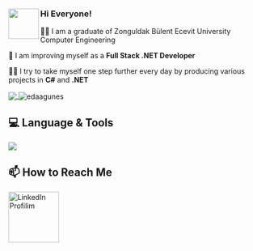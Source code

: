 ### Hi Everyone! <img align="left" width=60 height=60  src="https://user-images.githubusercontent.com/74038190/241763891-7bb1e704-6026-48f9-8435-2f4d40101348.gif" />

:woman_student: I am a graduate of Zonguldak Bülent Ecevit University Computer Engineering

 🌱 I am improving myself as a **Full Stack .NET Developer**
 
:woman_technologist:  I try to take myself one step further every day by producing various projects in **C#** and **.NET**


<p>
<a href="https://github.com/edaagunes/github-readme-stats">
  <img align="center"  src="https://github-readme-stats.vercel.app/api?username=edaagunes&show_icons=true&theme=dark&show=reviews&hide=prs,contribs&width=150" />
</a>

<img align="center"  src="https://github-readme-streak-stats.herokuapp.com/?user=edaagunes&theme=dark&hide_total_contributions=true&hide_longest_streak=true&card_width=150&card_height=150" alt="edaagunes" />
</p>


## 💻 Language & Tools
<p align="left">
  <a href="https://skillicons.dev">
    <img src="https://skillicons.dev/icons?i=cs,git,dotnet,html,css,mongodb,postgresql,mysql,docker,elasticsearch,aws" />
  </a>
</p>


## 📫 How to Reach Me 

<a href="https://www.linkedin.com/in/edaagunes/" target="_blank">
    <img align="left" src="https://user-images.githubusercontent.com/74038190/235294012-0a55e343-37ad-4b0f-924f-c8431d9d2483.gif" alt="LinkedIn Profilim" width=100>
</a>






